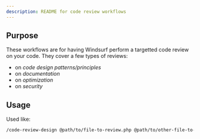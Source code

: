 ```yaml
---
description: README for code review workflows
---
```


## Purpose

These workflows are for having Windsurf perform a targetted code review on your code. They cover a few types of reviews:
 - on _code design patterns/principles_
 - on _documentation_
 - on _optimization_
 - on _security_

## Usage

Used like: 

```bash
/code-review-design @path/to/file-to-review.php @path/to/other-file-to-review.md
```